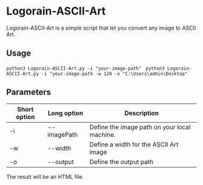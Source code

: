 # Logorain-ASCII-Art

Logorain-ASCII-Art is a simple script that let you convert any image to ASCII Art.

## Usage

`python3 Logorain-ASCII-Art.py -i "your-image-path" `
`python3 Logorain-ASCII-Art.py -i "your-image-path -w 120 -o "C:\Users\admin\Desktop" `

## Parameters
| Short option  | Long option   | Description                                 |
| ------------- |---------------|---------------------------------------------|
| -i            | --imagePath   |Define the image path on your local machine. |
| -w            | --width       |Define a width for the ASCII Art image       |
| -o            | --output      |Define the output path                       |

The result will be an HTML file.
